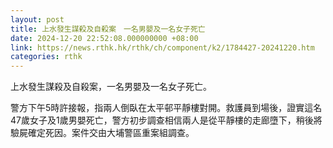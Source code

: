 ```yaml
---
layout: post
title: 上水發生謀殺及自殺案　一名男嬰及一名女子死亡
date: 2024-12-20 22:52:08.000000000 +08:00
link: https://news.rthk.hk/rthk/ch/component/k2/1784427-20241220.htm
categories: rthk
---
```


上水發生謀殺及自殺案，一名男嬰及一名女子死亡。

警方下午5時許接報，指兩人倒臥在太平邨平靜樓對開。救護員到場後，證實這名47歲女子及1歲男嬰死亡，警方初步調查相信兩人是從平靜樓的走廊墮下，稍後將驗屍確定死因。案件交由大埔警區重案組調查。

